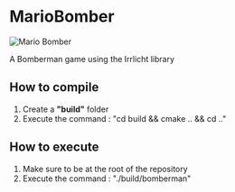 # MarioBomber
  ![Mario Bomber](https://gunaxin.com/wp-content/uploads/2013/04/Mario-vs-Bomberman.jpg)

  A Bomberman game using the Irrlicht library

## How to compile

1. Create a **"build"** folder
2. Execute the command : "cd build && cmake .. && cd .."

## How to execute

1. Make sure to be at the root of the repository
2. Execute the command : "./build/bomberman"
